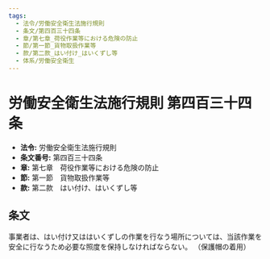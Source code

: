 ```yaml
---
tags:
  - 法令/労働安全衛生法施行規則
  - 条文/第四百三十四条
  - 章/第七章_荷役作業等における危険の防止
  - 節/第一節_貨物取扱作業等
  - 款/第二款_はい付け_はいくずし等
  - 体系/労働安全衛生
---
```

# 労働安全衛生法施行規則 第四百三十四条

- **法令:** 労働安全衛生法施行規則
- **条文番号:** 第四百三十四条
- **章:** 第七章　荷役作業等における危険の防止
- **節:** 第一節　貨物取扱作業等
- **款:** 第二款　はい付け、はいくずし等

## 条文
事業者は、はい付け又ははいくずしの作業を行なう場所については、当該作業を安全に行なうため必要な照度を保持しなければならない。
（保護帽の着用）

